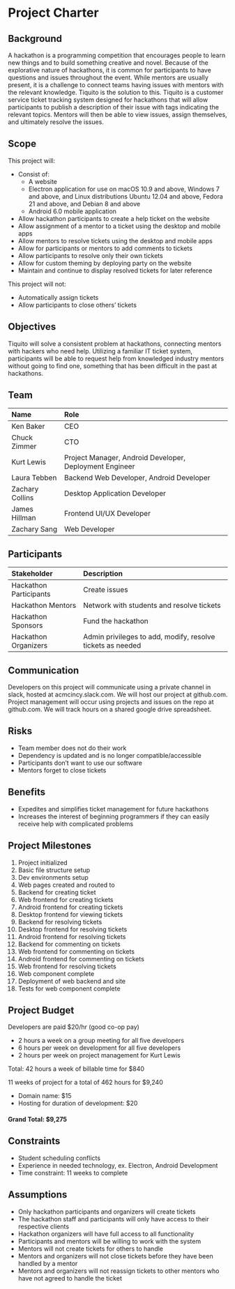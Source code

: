 
# Project Charter

## Background
A hackathon is a programming competition that encourages people to learn new things and to build something creative and novel. Because of the explorative nature of hackathons, it is common for participants to have questions and issues throughout the event. While mentors are usually present, it is a challenge to connect teams having issues with mentors with the relevant knowledge. Tiquito is the solution to this. Tiquito is a customer service ticket tracking system designed for hackathons that will allow participants to publish a description of their issue with tags indicating the relevant topics. Mentors will then be able to view issues, assign themselves, and ultimately resolve the issues.

## Scope
This project will:
- Consist of:
    - A website
    - Electron application for use on macOS 10.9 and above, Windows 7 and above, and Linux distributions Ubuntu 12.04 and above, Fedora 21 and above, and Debian 8 and above 
    - Android 6.0 mobile application
- Allow hackathon participants to create a help ticket on the website
- Allow assignment of a mentor to a ticket using the desktop and mobile apps
- Allow mentors to resolve tickets using the desktop and mobile apps
- Allow for participants or mentors to add comments to tickets
- Allow participants to resolve only their own tickets
- Allow for custom theming by deploying party on the website
- Maintain and continue to display resolved tickets for later reference

This project will not:
- Automatically assign tickets
- Allow participants to close others’ tickets

## Objectives
Tiquito will solve a consistent problem at hackathons, connecting mentors with hackers who need help. Utilizing a familiar IT ticket system, participants will be able to request help from knowledged industry mentors without going to find one, something that has been difficult in the past at hackathons.

## Team
|Name| Role |
|:------|:-------|
|Ken Baker| CEO|
|Chuck Zimmer| CTO|
|Kurt Lewis | Project Manager, Android Developer, Deployment Engineer|
|Laura Tebben|Backend Web Developer, Android Developer|
|Zachary Collins|Desktop Application Developer|
|James Hillman|Frontend UI/UX Developer|
|Zachary Sang|Web Developer|

## Participants
| Stakeholder| Description|
|:-------|:--------|
|Hackathon Participants|Create issues|
|Hackathon Mentors|Network with students and resolve tickets|
|Hackathon Sponsors|Fund the hackathon|
|Hackathon Organizers|Admin privileges to add, modify, resolve tickets as needed|

## Communication
Developers on this project will communicate using a private channel in slack, hosted at acmcincy.slack.com. We will host our project at github.com. Project management will occur using projects and issues on the repo at github.com. We will track hours on a shared google drive spreadsheet.

## Risks
- Team member does not do their work
- Dependency is updated and is no longer compatible/accessible
- Participants don’t want to use our software
- Mentors forget to close tickets

## Benefits
- Expedites and simplifies ticket management for future hackathons 
- Increases the interest of beginning programmers if they can easily receive help with complicated problems

## Project Milestones
1. Project initialized
2. Basic file structure setup
3. Dev environments setup
4. Web pages created and routed to
5. Backend for creating ticket
6. Web frontend for creating tickets
7. Android frontend for creating tickets
8. Desktop frontend for viewing tickets
9. Backend for resolving tickets
10. Desktop frontend for resolving tickets
11. Android frontend for resolving tickets
12. Backend for commenting on tickets
13. Web frontend for commenting on tickets
14. Android frontend for commenting on tickets
15. Web frontend for resolving tickets
16. Web component complete
17. Deployment of web backend and site
18. Tests for web component complete

## Project Budget
Developers are paid $20/hr (good co-op pay)
- 2 hours a week on a group meeting for all five developers
- 6 hours per week on development for all five developers
- 2 hours per week on project management for Kurt Lewis

Total: 42 hours a week of billable time for $840

11 weeks of project for a total of 462 hours for $9,240

- Domain name: $15
- Hosting for duration of development: $20

#### Grand Total: $9,275

## Constraints
- Student scheduling conflicts
- Experience in needed technology, ex. Electron, Android Development
- Time constraint: 11 weeks to complete

## Assumptions
- Only hackathon participants and organizers will create tickets
- The hackathon staff and participants will only have access to their respective clients
- Hackathon organizers will have full access to all functionality
- Participants and mentors will be willing to work with the system
- Mentors will not create tickets for others to handle
- Mentors and organizers will not close tickets before they have been handled by a mentor
- Mentors and organizers will not reassign tickets to other mentors who have not agreed to handle the ticket
